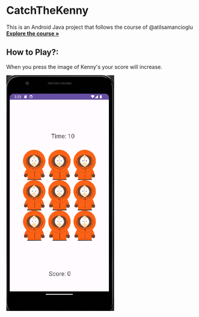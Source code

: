 # CatchTheKenny

This is an Android Java project that follows the course of @atilsamancioglu 
    <br />
    <a href="https://github.com/aybarsduran/Senior/tree/main/Mockups](https://www.udemy.com/course/android-o-mobil-uygulama-dersi-kotlin-java/)https://www.udemy.com/course/android-o-mobil-uygulama-dersi-kotlin-java/"><strong>Explore the course »</strong></a>
    <br />
  
## How to Play?: 
When you press the image of Kenny's your score will increase.

<img src="Screenshot 2023-08-24 153343.png"> 
